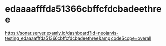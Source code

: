# edaaaafffda51366cbffcfdcbadeethree
https://sonar.server.examly.io/dashboard?id=neojarvis-testing_edaaaafffda51366cbffcfdcbadeethree&amp;codeScope=overall
